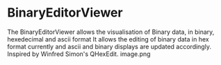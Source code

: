 # BinaryEditorViewer

 The BinaryEditorViewer allows the visualisation of Binary data, in binary, hexedecimal and ascii format
 It allows the editing of binary data in hex format currently and ascii and binary displays are updated 
 accordingly. Inspired by Winfred Simon's QHexEdit. 
 image.png